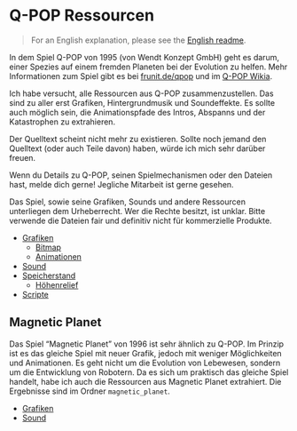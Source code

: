 Q-POP Ressourcen
================

> For an English explanation, please see the [English readme](readme_en.md).

In dem Spiel Q-POP von 1995 (von Wendt Konzept GmbH) geht es darum, einer Spezies auf einem fremden Planeten bei der Evolution zu helfen. Mehr Informationen zum Spiel gibt es bei [frunit.de/qpop](https://www.frunit.de/qpop) und im [Q-POP Wikia](http://de.qpop.wikia.com).

Ich habe versucht, alle Ressourcen aus Q-POP zusammenzustellen. Das sind zu aller erst Grafiken, Hintergrundmusik und Soundeffekte. Es sollte auch möglich sein, die Animationspfade des Intros, Abspanns und der Katastrophen zu extrahieren.

Der Quelltext scheint nicht mehr zu existieren. Sollte noch jemand den Quelltext (oder auch Teile davon) haben, würde ich mich sehr darüber freuen.

Wenn du Details zu Q-POP, seinen Spielmechanismen oder den Dateien hast, melde dich gerne! Jegliche Mitarbeit ist gerne gesehen.

Das Spiel, sowie seine Grafiken, Sounds und andere Ressourcen unterliegen dem Urheberrecht. Wer die Rechte besitzt, ist unklar. Bitte verwende die Dateien fair und definitiv nicht für kommerzielle Produkte.

- [Grafiken](grafiken.md)
  - [Bitmap](bitmap.md)
  - [Animationen](animationen.md)
- [Sound](sound.md)
- [Speicherstand](speicherstand.md)
  - [Höhenrelief](relief.md)
- [Scripte](scripte.md)


Magnetic Planet
---------------

Das Spiel “Magnetic Planet” von 1996 ist sehr ähnlich zu Q-POP. Im Prinzip ist es das gleiche Spiel mit neuer Grafik, jedoch mit weniger Möglichkeiten und Animationen. Es geht nicht um die Evolution von Lebewesen, sondern um die Entwicklung von Robotern. Da es sich um praktisch das gleiche Spiel handelt, habe ich auch die Ressourcen aus Magnetic Planet extrahiert. Die Ergebnisse sind im Ordner `magnetic_planet`.

- [Grafiken](magnetic_planet/grafiken.md)
- [Sound](magnetic_planet/sound.md)
